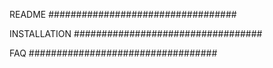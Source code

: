 README
##################################

INSTALLATION
##################################

FAQ
##################################
